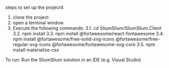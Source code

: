 steps to set up the project4
1. clone the project
2. open a terminal window
3. Execute the following commands:
  3.1. cd SliumSlium/SliumSlium.Client
  3.2. npm install
  3.3. npm install @fortawesome/react-fontawesome
  3.4. npm install @fortawesome/free-solid-svg-icons @fortawesome/free-regular-svg-icons @fortawesome/fontawesome-svg-core
  3.5. npm install materialize-css

To run:
  Run the SliumSlium solution in an IDE (e.g. Visual Studio)

